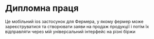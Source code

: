 # Дипломна праця

Це мобільний ios застосунок для Фермера, у якому фермер може зареєструватися та створювати заяви на продаж продукції і потім їх відправляти через мій універсальний інтерфейс на різні біржи
